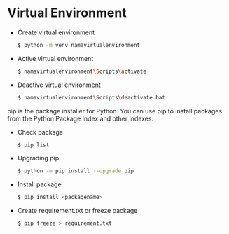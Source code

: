 # Virtual Environment

- Create virtual environment
  ```sh
  $ python -m venv namavirtualenvironment
  ```
- Active virtual environment
  ```sh
  $ namavirtualenvironment\Scripts\activate
  ```
- Deactive virtual environment
  ```sh
  $ namavirtualenvironment\Scripts\deactivate.bat
  ```

pip is the package installer for Python. You can use pip to install packages from the Python Package Index and other indexes.

- Check package
  ```sh
  $ pip list
  ```
- Upgrading pip
  ```sh
  $ python -m pip install --upgrade pip
  ```
- Install package
  ```sh
  $ pip install <packagename>
  ```
- Create requirement.txt or freeze package
  ```sh
  $ pip freeze > requirement.txt
  ```
